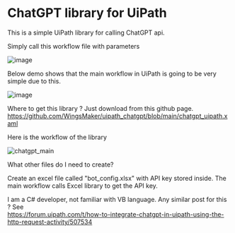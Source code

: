 # ChatGPT library for UiPath

This is a simple UiPath library for calling ChatGPT api.

Simply call this workflow file with parameters

![image](https://user-images.githubusercontent.com/32192638/214518179-744ef543-9637-4c14-abdd-ce54f45aa70c.png)


Below demo shows that the main workflow in UiPath is going to be very simple due to this.

![image](https://user-images.githubusercontent.com/32192638/214518547-b47eed3e-21d9-4baf-b307-6f10bd221809.png)


Where to get this library ? Just download from this github page.
https://github.com/WingsMaker/uipath_chatgpt/blob/main/chatgpt_uipath.xaml


Here is the workflow of the library

![chatgpt_main](https://user-images.githubusercontent.com/32192638/214519029-2c9aa47c-f435-4ac5-ad8a-88d055c0f19d.jpg)

What other files do I need to create?

Create an excel file called "bot_config.xlsx" with API key stored inside. The main workflow calls Excel library to get the API key.

I am a C# developer, not familiar with VB language. Any similar post for this ?
See  
https://forum.uipath.com/t/how-to-integrate-chatgpt-in-uipath-using-the-http-request-activity/507534

